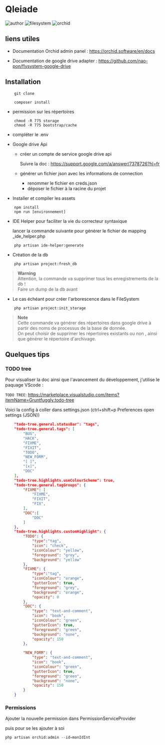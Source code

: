 # Qleiade

  ![author](https://img.shields.io/badge/Author-Claude%20Agier-blue)
  ![filesystem](https://img.shields.io/badge/Filesystem-google%20drive-blueviolet)
  ![orchid](https://img.shields.io/badge/Orchid--Platform-V.11.0.1-green)

## liens utiles

- Documentation Orchid admin panel : https://orchid.software/en/docs

- Documentation de google drive adapter : https://github.com/nao-pon/flysystem-google-drive  

## Installation

```Shell
    git clone
```

```Shell
    composer install  
```
  
- permission sur les répertoires

```Shell
    chmod -R 775 storage
    chmod -R 775 bootstrap/cache
```

- compléter le .env  

- Google drive Api

  - créer un compte de service google drive api  

      Suivre la doc : https://support.google.com/a/answer/7378726?hl=fr

  - générer un fichier json avec les informations de connection

    - renommer le fichier en creds.json
    - déposer le fichier à la racine du projet
  
- Installer et compiler les assets
  
```Shell
    npm install
    npm run [environnement]
```

- IDE Helper pour faciliter la vie du correcteur syntaxique

    lancer la commande suivante pour générer le fichier de mapping _ide_helper.php

```Shell
    php artisan ide-helper:generate
```

- Création de la db  

```Shell
    php artisan project:fresh_db
```

> **Warning**  
> Attention, la commande va supprimer tous les enregistrements de la db !  
    Faire un dump de la db avant

- Le cas échéant pour créer l'arborescence dans le FileSystem
  
```Shell
    php artisan project:init_storage
```

> **Note**  
> Cette commande va générer des répertoires dans google drive à partir des noms de processus de la base de donnée.  
> On peut choisir de supprimer les répertoires existants ou non , ainsi que générer le répertoire d'archivage.

## Quelques tips

### TODO tree  
  
Pour visualiser la doc ainsi que l'avancement du développement, j'utilise le paquage VScode :  
  
``TODO TREE``: https://marketplace.visualstudio.com/items?itemName=Gruntfuggly.todo-tree

Voici la config à coller dans settings.json (ctrl+shift+p Preferences open settings (JSON))

```json
    "todo-tree.general.statusBar": "tags",
    "todo-tree.general.tags": [
        "BUG",
        "HACK",
        "FIXME",
        "FIXIT",
        "TODO",
        "NEW_FORM",
        "[ ]",
        "[x]",
        "DOC"
    ],
    "todo-tree.highlights.useColourScheme": true,
    "todo-tree.general.tagGroups": {
        "FIXME": [
            "FIXME",
            "FIXIT",
            "FIX",
        ],
        "DOC":[
            "DOC"
        ]
    },
    "todo-tree.highlights.customHighlight": {
        "TODO": {
            "type":"tag",
            "icon": "check",
            "iconColour": "yellow",
            "foreground": "grey",
            "background": "yellow"
        },
        "FIXME": {
            "type":"tag",
            "iconColour": "orange",
            "gutterIcon": true,
            "foreground": "grey",
            "background": "orange",
            "opacity": 0
        },
        "DOC": {
            "type": "text-and-comment",
            "icon": "book",
            "iconColour": "green",
            "gutterIcon": true,
            "foreground": "green",
            "background": "none",
            "opacity": 150
        },

        "NEW_FORM": {
            "type": "text-and-comment",
            "icon": "book",
            "iconColour": "green",
            "gutterIcon": true,
            "foreground": "green",
            "background": "none",
            "opacity": 150
        }
    }
```

### Permissions

Ajouter la nouvelle permission dans PermissionServiceProvider  
  
puis pour se les ajouter à soi
  
```php
php artisan orchid:admin --id=monIdInt
